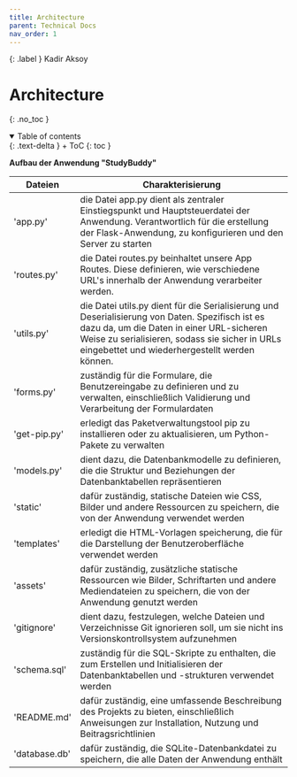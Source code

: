 ```yaml
---
title: Architecture
parent: Technical Docs
nav_order: 1
---
```


{: .label }
Kadir Aksoy


# Architecture
{: .no_toc }

<details open markdown="block">
{: .text-delta }
<summary>Table of contents</summary>
+ ToC
{: toc }
</details>

**Aufbau der Anwendung "StudyBuddy"**

| Dateien | Charakterisierung |
| ------- | ----------------- |
| 'app.py'| die Datei app.py dient als zentraler Einstiegspunkt und Hauptsteuerdatei der Anwendung. Verantwortlich für die erstellung der Flask-Anwendung, zu konfigurieren und den Server zu starten |
| 'routes.py'| die Datei routes.py beinhaltet unsere App Routes. Diese definieren, wie verschiedene URL's innerhalb der Anwendung verarbeiter werden. |
| 'utils.py'| die Datei utils.py dient für die Serialisierung und Deserialisierung von Daten. Spezifisch ist es dazu da, um die Daten in einer URL-sicheren Weise zu serialisieren, sodass sie sicher in URLs eingebettet und wiederhergestellt werden können.|
| 'forms.py' | zuständig für die Formulare, die Benutzereingabe zu definieren und zu verwalten, einschließlich Validierung und Verarbeitung der Formulardaten |
| 'get-pip.py' |  erledigt das Paketverwaltungstool pip zu installieren oder zu aktualisieren, um Python-Pakete zu verwalten |
| 'models.py' | dient dazu, die Datenbankmodelle zu definieren, die die Struktur und Beziehungen der Datenbanktabellen repräsentieren |
| 'static' | dafür zuständig, statische Dateien wie CSS, Bilder und andere Ressourcen zu speichern, die von der Anwendung verwendet werden |
| 'templates' | erledigt die HTML-Vorlagen speicherung, die für die Darstellung der Benutzeroberfläche verwendet werden |
| 'assets' | dafür zuständig, zusätzliche statische Ressourcen wie Bilder, Schriftarten und andere Mediendateien zu speichern, die von der Anwendung genutzt werden |
| 'gitignore' | dient dazu, festzulegen, welche Dateien und Verzeichnisse Git ignorieren soll, um sie nicht ins Versionskontrollsystem aufzunehmen |
| 'schema.sql' | zuständig für die SQL-Skripte zu enthalten, die zum Erstellen und Initialisieren der Datenbanktabellen und -strukturen verwendet werden |
| 'README.md' | dafür zuständig, eine umfassende Beschreibung des Projekts zu bieten, einschließlich Anweisungen zur Installation, Nutzung und Beitragsrichtlinien |
| 'database.db' | dafür zuständig, die SQLite-Datenbankdatei zu speichern, die alle Daten der Anwendung enthält |